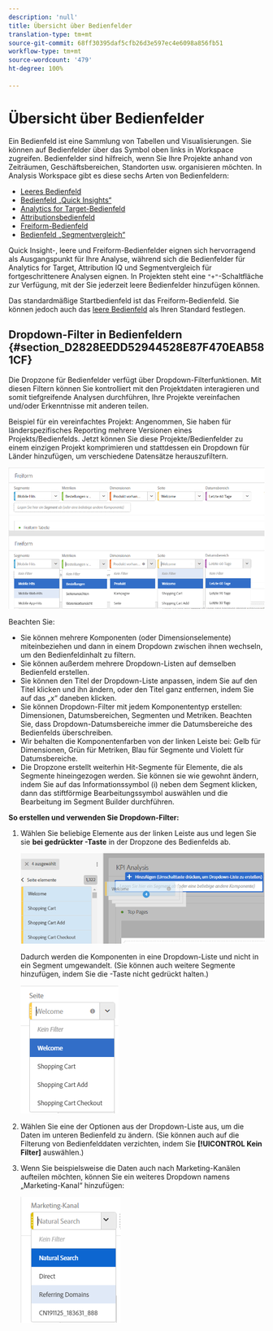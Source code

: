 ```yaml
---
description: 'null'
title: Übersicht über Bedienfelder
translation-type: tm+mt
source-git-commit: 68ff30395daf5cfb26d3e597ec4e6098a856fb51
workflow-type: tm+mt
source-wordcount: '479'
ht-degree: 100%

---
```



# Übersicht über Bedienfelder

Ein Bedienfeld ist eine Sammlung von Tabellen und Visualisierungen. Sie können auf Bedienfelder über das Symbol oben links in Workspace zugreifen. Bedienfelder sind hilfreich, wenn Sie Ihre Projekte anhand von Zeiträumen, Geschäftsbereichen, Standorten usw. organisieren möchten. In Analysis Workspace gibt es diese sechs Arten von Bedienfeldern:

* [Leeres Bedienfeld](blank-panel.md)
* [Bedienfeld „Quick Insights“](quickinsight.md)
* [Analytics for Target-Bedienfeld](a4t-panel.md)
* [Attributionsbedienfeld](attribution.md)
* [Freiform-Bedienfeld](freeform-panel.md)
* [Bedienfeld „Segmentvergleich“](c-segment-comparison/segment-comparison.md)

Quick Insight-, leere und Freiform-Bedienfelder eignen sich hervorragend als Ausgangspunkt für Ihre Analyse, während sich die Bedienfelder für Analytics for Target, Attribution IQ und Segmentvergleich für fortgeschrittenere Analysen eignen. In Projekten steht eine `"+"`-Schaltfläche zur Verfügung, mit der Sie jederzeit leere Bedienfelder hinzufügen können.

Das standardmäßige Startbedienfeld ist das Freiform-Bedienfeld. Sie können jedoch auch das [leere Bedienfeld](/help/analyze/analysis-workspace/c-panels/blank-panel.md) als Ihren Standard festlegen.

## Dropdown-Filter in Bedienfeldern {#section_D2828EEDD52944528E87F470EAB581CF}

Die Dropzone für Bedienfelder verfügt über Dropdown-Filterfunktionen. Mit diesen Filtern können Sie kontrolliert mit den Projektdaten interagieren und somit tiefgreifende Analysen durchführen, Ihre Projekte vereinfachen und/oder Erkenntnisse mit anderen teilen.

Beispiel für ein vereinfachtes Projekt: Angenommen, Sie haben für länderspezifisches Reporting mehrere Versionen eines Projekts/Bedienfelds. Jetzt können Sie diese Projekte/Bedienfelder zu einem einzigen Projekt komprimieren und stattdessen ein Dropdown für Länder hinzufügen, um verschiedene Datensätze herauszufiltern.

![](assets/dropdowns.png)

Beachten Sie:

* Sie können mehrere Komponenten (oder Dimensionselemente) miteinbeziehen und dann in einem Dropdown zwischen ihnen wechseln, um den Bedienfeldinhalt zu filtern.
* Sie können außerdem mehrere Dropdown-Listen auf demselben Bedienfeld erstellen.
* Sie können den Titel der Dropdown-Liste anpassen, indem Sie auf den Titel klicken und ihn ändern, oder den Titel ganz entfernen, indem Sie auf das „x“ daneben klicken.
* Sie können Dropdown-Filter mit jedem Komponententyp erstellen: Dimensionen, Datumsbereichen, Segmenten und Metriken. Beachten Sie, dass Dropdown-Datumsbereiche immer die Datumsbereiche des Bedienfelds überschreiben.
* Wir behalten die Komponentenfarben von der linken Leiste bei: Gelb für Dimensionen, Grün für Metriken, Blau für Segmente und Violett für Datumsbereiche.
* Die Dropzone erstellt weiterhin Hit-Segmente für Elemente, die als Segmente hineingezogen werden. Sie können sie wie gewohnt ändern, indem Sie auf das Informationssymbol (i) neben dem Segment klicken, dann das stiftförmige Bearbeitungssymbol auswählen und die Bearbeitung im Segment Builder durchführen.

**So erstellen und verwenden Sie Dropdown-Filter:**

1. Wählen Sie beliebige Elemente aus der linken Leiste aus und legen Sie sie **bei gedrückter -Taste** in der Dropzone des Bedienfelds ab.

   ![](assets/create_dropdown.png)

   Dadurch werden die Komponenten in eine Dropdown-Liste und nicht in ein Segment umgewandelt. (Sie können auch weitere Segmente hinzufügen, indem Sie die -Taste nicht gedrückt halten.)

   ![](assets/dropdown.png)

1. Wählen Sie eine der Optionen aus der Dropdown-Liste aus, um die Daten im unteren Bedienfeld zu ändern. (Sie können auch auf die Filterung von Bedienfelddaten verzichten, indem Sie **[!UICONTROL Kein Filter]** auswählen.)
1. Wenn Sie beispielsweise die Daten auch nach Marketing-Kanälen aufteilen möchten, können Sie ein weiteres Dropdown namens „Marketing-Kanal“ hinzufügen:

   ![](assets/mc_dropdown.png)


